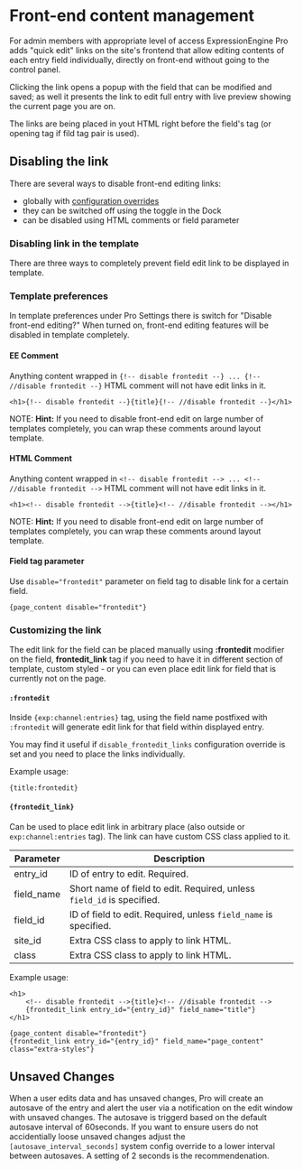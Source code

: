 <!--
    This source file is part of the open source project
    ExpressionEngine User Guide (https://github.com/ExpressionEngine/ExpressionEngine-User-Guide)

    @link      https://expressionengine.com/
    @copyright Copyright (c) 2003-2021, Packet Tide, LLC (https://packettide.com)
    @license   https://expressionengine.com/license Licensed under Apache License, Version 2.0
-->

# Front-end content management

For admin members with appropriate level of access ExpressionEngine Pro adds "quick edit" links on the site's frontend that allow editing contents of each entry field individually, directly on front-end without going to the control panel.

Clicking the link opens a popup with the field that can be modified and saved; as well it presents the link to edit full entry with live preview showing the current page you are on.

The links are being placed in yout HTML right before the field's tag (or opening tag if fild tag pair is used).

## Disabling the link

There are several ways to disable front-end editing links:
 - globally with [configuration overrides](pro/configuration.md#disable_frontedit)
 - they can be switched off using the toggle in the Dock
 - can be disabled using HTML comments or field parameter

### Disabling link in the template

There are three ways to completely prevent field edit link to be displayed in template.

### Template preferences

In template preferences under Pro Settings there is switch for "Disable front-end editing?"
When turned on, front-end editing features will be disabled in template completely.

#### EE Comment

Anything content wrapped in `{!-- disable frontedit --} ... {!-- //disable frontedit --}` HTML comment will not have edit links in it.

    <h1>{!-- disable frontedit --}{title}{!-- //disable frontedit --}</h1>

NOTE: **Hint:** If you need to disable front-end edit on large number of templates completely, you can wrap these comments around layout template.


#### HTML Comment

Anything content wrapped in `<!-- disable frontedit --> ... <!-- //disable frontedit -->` HTML comment will not have edit links in it.

    <h1><!-- disable frontedit -->{title}<!-- //disable frontedit --></h1>

NOTE: **Hint:** If you need to disable front-end edit on large number of templates completely, you can wrap these comments around layout template.

#### Field tag parameter
Use `disable="frontedit"` parameter on field tag to disable link for a certain field.

    {page_content disable="frontedit"}

### Customizing the link

The edit link for the field can be placed manually using **:frontedit** modifier on the field, **frontedit_link** tag if you need to have it in different section of template, custom styled - or you can even place edit link for field that is currently not on the page.

#### `:frontedit`

Inside `{exp:channel:entries}` tag, using the field name postfixed with `:frontedit` will generate edit link for that field within displayed entry.

You may find it useful if `disable_frontedit_links` configuration override is set and you need to place the links individually.

Example usage:

    {title:frontedit}

#### `{frontedit_link}`

Can be used to place edit link in arbitrary place (also outside or `exp:channel:entries` tag). The link can have custom CSS class applied to it.

| Parameter  | Description |
| ---------- | ----------- |
| entry_id   | ID of entry to edit. Required. |
| field_name | Short name of field to edit. Required, unless `field_id` is specified. |
| field_id   | ID of field to edit. Required, unless `field_name` is specified. |
| site_id    | Extra CSS class to apply to link HTML. |
| class      | Extra CSS class to apply to link HTML. |

Example usage:

    <h1>
        <!-- disable frontedit -->{title}<!-- //disable frontedit -->
        {frontedit_link entry_id="{entry_id}" field_name="title"}
    </h1>

    {page_content disable="frontedit"}
    {frontedit_link entry_id="{entry_id}" field_name="page_content" class="extra-styles"}

## Unsaved Changes
When a user edits data and has unsaved changes, Pro will create an autosave of the entry and alert the user via a notification on the edit window with unsaved changes. The autosave is triggerd based on the default autosave interval of 60seconds. If you want to ensure users do not accidentially loose unsaved changes adjust the `[autosave_interval_seconds]` system config override to a lower interval between autosaves. A setting of 2 seconds is the recommendenation. 
